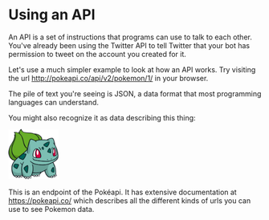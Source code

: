 # Using an API
An API is a set of instructions that programs can use to talk to each other. You've already been using the Twitter API to tell Twitter that your bot has permission to tweet on the account you created for it.

Let's use a much simpler example to look at how an API works. Try visiting the url http://pokeapi.co/api/v2/pokemon/1/ in your browser.

The pile of text you're seeing is JSON, a data format that most programming languages can understand.

You might also recognize it as data describing this thing: 

<img height="100" src="001Bulbasaur_Dream.png">

This is an endpoint of the Pokéapi. It has extensive documentation at https://pokeapi.co/ which describes all the different kinds of urls you can use to see Pokemon data.